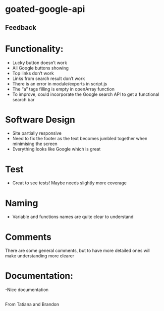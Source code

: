 # goated-google-api

## Feedback 

# Functionality:
- Lucky button doesn’t work
- All Google buttons showing
- Top links don’t work
- Links from search result don’t work
- There is an error in module/exports in script.js
- The “a” tags filling is empty in openArray function
- To improve, could incorporate the Google search API to get a functional search bar

# Software Design
- Site partially responsive
- Need to fix the footer as the text becomes jumbled together when minimising the screen
- Everything looks like Google which is great

# Test
- Great to see tests! Maybe needs slightly more coverage

# Naming
- Variable and functions names are quite clear to understand

# Comments
There are some general comments, but to have more detailed ones will make understanding more clearer

# Documentation:
-Nice documentation

##
From Tatiana and Brandon

